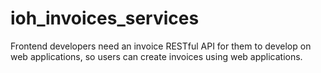 # ioh_invoices_services
Frontend developers need an invoice RESTful API for them to develop on web applications, so users can create invoices using web applications.
